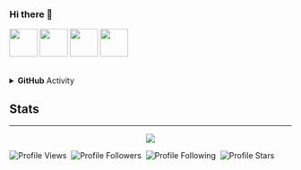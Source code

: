 ### Hi there 👋
<p>
<img href="https://www.twitch.tv/swainthedev" src="https://img.icons8.com/plasticine/100/000000/twitch.png" height="50em"/>
<img href="https://www.github.com/ByQushjs" src="https://img.icons8.com/plasticine/100/000000/youtube.png" height="50em"/>
<img href="https://www.youtube.com/c/ClaudetteTheDev" src="https://img.icons8.com/plasticine/100/000000/github.png" height="50em"/>
<img href="https://discord.com/users/714451348212678658" src="https://img.icons8.com/plasticine/100/000000/discord-logo.png" height="50em"/>
 </p>
<br>

<details>
    <summary><b>GitHub</b> Activity</summary>
    <img align="left" src="https://github-readme-stats.vercel.app/api?username=ByQushjs&theme=tokyonight&show_icons=true"><img align="right" src="https://github-readme-stats.vercel.app/api/top-langs/?username=ByQushjs&theme=tokyonight&hide=batchfile&show_icons=true">
 
<img src="https://github-readme-streak-stats.herokuapp.com/?user=ByQushjs&theme=tokyonight&show_icons=true">
</details>


## Stats
<hr>
<div align="center"><img src="https://github-profile-trophy.vercel.app/?username=ByQushjs&theme=dracula"></div>

![Profile Views](https://komarev.com/ghpvc/?username=ByQushjs&color=blueviolet)&nbsp;&nbsp;![Profile Followers](https://img.shields.io/badge/Followers-96-blueviolet)&nbsp;&nbsp;![Profile Following](https://img.shields.io/badge/Following-2-blueviolet)&nbsp;&nbsp;![Profile Stars](https://img.shields.io/badge/Stars-10-blueviolet)

<!--

Here are some ideas to get you started:

- 🔭 I’m currently working on ...
- 🌱 I’m currently learning ...
- 👯 I’m looking to collaborate on ...
- 🤔 I’m looking for help with ...
- 💬 Ask me about ...
- 📫 How to reach me: ...
- 😄 Pronouns: ...
- ⚡ Fun fact: ...
-->
